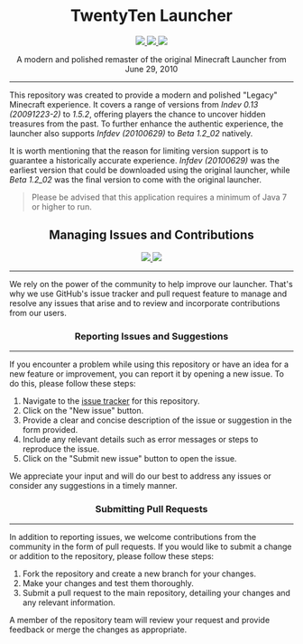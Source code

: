 <h1 align="center">TwentyTen Launcher</h1>
<p align="center">
  <a href="https://github.com/sojlabjoi/AlphacraftLauncher/releases/latest">
    <img src="https://img.shields.io/github/v/release/sojlabjoi/AlphacraftLauncher">
  </a>
  <a href="https://github.com/sojlabjoi/AlphacraftLauncher/releases/latest">
    <img src="https://img.shields.io/github/downloads/sojlabjoi/AlphacraftLauncher/total.svg">
  </a>
  <a href="https://github.com/sojlabjoi/AlphacraftLauncher/blob/stable/LICENSE">
    <img src="https://img.shields.io/github/license/sojlabjoi/AlphacraftLauncher">
  </a>
</p>

<div align="center">A modern and polished remaster of the original Minecraft Launcher from June 29, 2010</div>

---
This repository was created to provide a modern and polished "Legacy" Minecraft experience. It
covers a range of versions from _Indev 0.13 (20091223-2)_ to _1.5.2_, offering players the chance to
uncover hidden treasures from the past. To further enhance the authentic experience, the launcher
also supports _Infdev (20100629)_ to _Beta 1.2_02_ natively.

It is worth mentioning that the reason for limiting version support is to guarantee a historically
accurate experience. _Infdev (20100629)_ was the earliest version that could be downloaded using the
original launcher, while _Beta 1.2_02_ was the final version to come with the original launcher.

> Please be advised that this application requires a minimum of Java 7 or higher to run.

<h2 align="center">Managing Issues and Contributions</h2>
<p align="center">
   <a href="https://github.com/sojlabjoi/AlphacraftLauncher/issues">
      <img src="https://img.shields.io/github/issues/sojlabjoi/AlphacraftLauncher">
   </a>
   <a href="https://github.com/sojlabjoi/AlphacraftLauncher/pulls">
      <img src="https://img.shields.io/github/issues-pr/sojlabjoi/AlphacraftLauncher">
   </a>
</p>

---
We rely on the power of the community to help improve our launcher. That's why we use GitHub's issue
tracker and pull request feature to manage and resolve any issues that arise and to review and
incorporate contributions from our users.

<h3 align="center">Reporting Issues and Suggestions</h3>

---
If you encounter a problem while using this repository or have an idea for a new feature or
improvement, you can report it by opening a new issue. To do this, please follow these steps:

1. Navigate to the [issue tracker](https://github.com/sojlabjoi/AlphacraftLauncher/issues) for this
   repository.
2. Click on the "New issue" button.
3. Provide a clear and concise description of the issue or suggestion in the form provided.
4. Include any relevant details such as error messages or steps to reproduce the issue.
5. Click on the "Submit new issue" button to open the issue.

We appreciate your input and will do our best to address any issues or consider any suggestions
in a timely manner.

<h3 align="center">Submitting Pull Requests</h3>

---
In addition to reporting issues, we welcome contributions from the community in the form of pull
requests. If you would like to submit a change or addition to the repository, please follow these
steps:

1. Fork the repository and create a new branch for your changes.
2. Make your changes and test them thoroughly.
3. Submit a pull request to the main repository, detailing your changes and any relevant
   information.

A member of the repository team will review your request and provide feedback or merge the
changes as appropriate.
